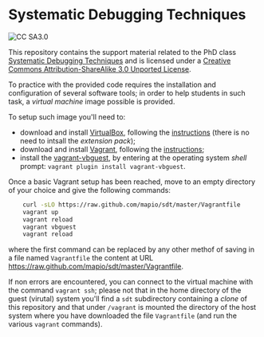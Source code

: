 Systematic Debugging Techniques
===============================

![CC SA3.0](http://i.creativecommons.org/l/by-sa/3.0/88x31.png)

This repository contains the support material related to the PhD class
[Systematic Debugging Techniques](http://santini.di.unimi.it/d/sdt/) and is
licensed under a [Creative Commons Attribution-ShareAlike 3.0 Unported License](http://creativecommons.org/licenses/by-sa/3.0/deed.en_US>).

To practice with the provided code requires the installation and configuration
of several software tools; in order to help students in such task, a *virtual
machine* image possible is provided.

To setup such image you'll need to:

* download and install [VirtualBox](https://www.virtualbox.org/), following the [instructions](https://www.virtualbox.org/manual/ch02.html) (there is no need to intsall the *extension pack*);
* download and install [Vagrant](http://www.vagrantup.com/), following the [instructions](http://docs.vagrantup.com/v2/installation/index.html);
* install the [vagrant-vbguest](https://github.com/dotless-de/vagrant-vbguest), by entering at the operating system *shell* prompt: `vagrant plugin install vagrant-vbguest`.

Once a basic Vagrant setup has been reached, move to an empty directory of your choice and give the following commands:

```bash
	curl -sLO https://raw.github.com/mapio/sdt/master/Vagrantfile
	vagrant up
	vagrant reload
	vagrant vbguest
	vagrant reload
```

where the first command can be replaced by any other methof of saving in a file named
`Vagrantfile` the content at URL https://raw.github.com/mapio/sdt/master/Vagrantfile.

If non errors are encountered, you can connect to the virtual machine with the
command `vagrant ssh`; please not that in the home directory of the guest
(virutal) system you'll find a `sdt` subdirectory containing a *clone* of this
repository and that under `/vagrant` is mounted the directory of the host
system where you have downloaded the file `Vagrantfile` (and run the various
`vagrant` commands).
